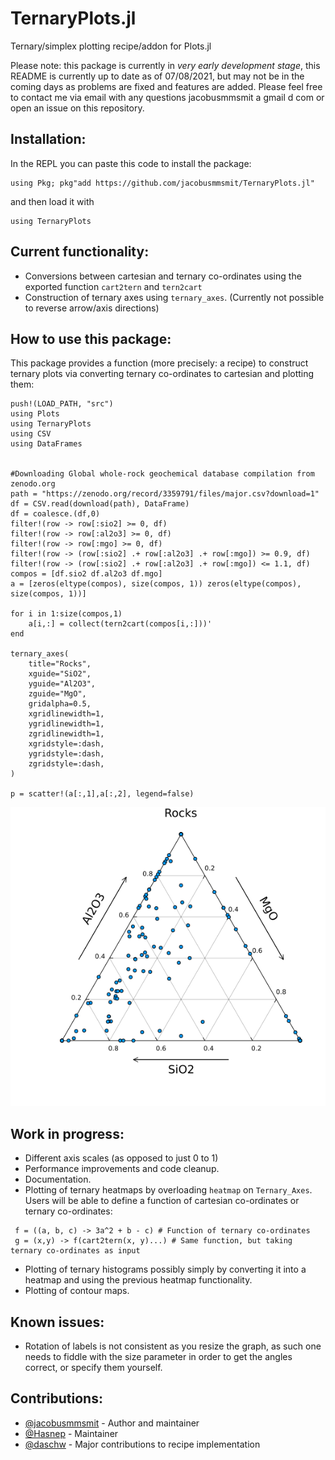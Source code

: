 # TernaryPlots.jl
Ternary/simplex plotting recipe/addon for Plots.jl

Please note: this package is currently in _very early development stage_, this README is currently up to date as of 07/08/2021, but may not be in the coming days as problems are fixed and features are added. Please feel free to contact me via email with any questions jacobusmmsmit a gmail d com or open an issue on this repository.

## Installation:
In the REPL you can paste this code to install the package:
```
using Pkg; pkg"add https://github.com/jacobusmmsmit/TernaryPlots.jl"
```
and then load it with
```
using TernaryPlots
```


## Current functionality:
* Conversions between cartesian and ternary co-ordinates using the exported function `cart2tern` and `tern2cart`
* Construction of ternary axes using `ternary_axes`. (Currently not possible to reverse arrow/axis directions)

## How to use this package:
This package provides a function (more precisely: a recipe) to construct ternary plots via converting ternary co-ordinates to cartesian and plotting them:
```
push!(LOAD_PATH, "src")
using Plots
using TernaryPlots
using CSV
using DataFrames


#Downloading Global whole-rock geochemical database compilation from zenodo.org
path = "https://zenodo.org/record/3359791/files/major.csv?download=1"
df = CSV.read(download(path), DataFrame)
df = coalesce.(df,0)
filter!(row -> row[:sio2] >= 0, df)
filter!(row -> row[:al2o3] >= 0, df)
filter!(row -> row[:mgo] >= 0, df)
filter!(row -> (row[:sio2] .+ row[:al2o3] .+ row[:mgo]) >= 0.9, df)
filter!(row -> (row[:sio2] .+ row[:al2o3] .+ row[:mgo]) <= 1.1, df)
compos = [df.sio2 df.al2o3 df.mgo]
a = [zeros(eltype(compos), size(compos, 1)) zeros(eltype(compos), size(compos, 1))]

for i in 1:size(compos,1)
    a[i,:] = collect(tern2cart(compos[i,:]))'
end

ternary_axes(
    title="Rocks",
    xguide="SiO2",
    yguide="Al2O3",
    zguide="MgO",
    gridalpha=0.5,
    xgridlinewidth=1,
    ygridlinewidth=1,
    zgridlinewidth=1,
    xgridstyle=:dash,
    ygridstyle=:dash,
    zgridstyle=:dash,
)

p = scatter!(a[:,1],a[:,2], legend=false)
```
![](https://github.com/jacobusmmsmit/TernaryPlots.jl/blob/master/outputs/example_plot.png?raw=true)


## Work in progress:
* Different axis scales (as opposed to just 0 to 1)
* Performance improvements and code cleanup.
* Documentation.
* Plotting of ternary heatmaps by overloading `heatmap` on `Ternary_Axes`. Users will be able to define a function of cartesian co-ordinates or ternary co-ordinates:
```
 f = ((a, b, c) -> 3a^2 + b - c) # Function of ternary co-ordinates
 g = (x,y) -> f(cart2tern(x, y)...) # Same function, but taking ternary co-ordinates as input
```
* Plotting of ternary histograms possibly simply by converting it into a heatmap and using the previous heatmap functionality.
* Plotting of contour maps.

## Known issues:
* Rotation of labels is not consistent as you resize the graph, as such one needs to fiddle with the size parameter in order to get the angles correct, or specify them yourself.

## Contributions:
* [@jacobusmmsmit](https://github.com/jacobusmmsmit) - Author and maintainer
* [@Hasnep](https://github.com/Hasnep) - Maintainer
* [@daschw](https://github.com/daschw) - Major contributions to recipe implementation
<!-- * [@brenhinkeller](https://github.com/brenhinkeller) - Major contributions for ternary histograms -->

